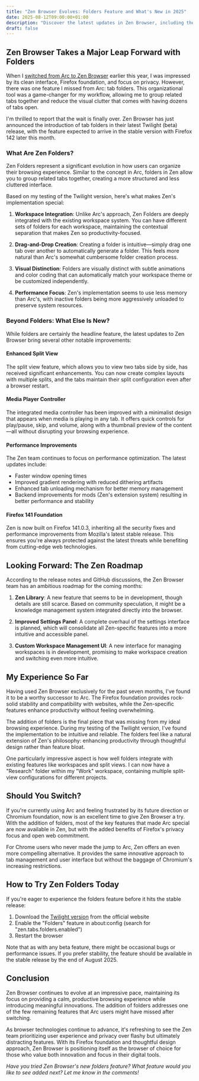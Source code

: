 ```yaml
---
title: "Zen Browser Evolves: Folders Feature and What's New in 2025"
date: 2025-08-12T09:00:00+01:00
description: "Discover the latest updates in Zen Browser, including the highly anticipated folders feature and other improvements that make it an even more compelling alternative to Arc."
draft: false
---
```


## Zen Browser Takes a Major Leap Forward with Folders

When I [switched from Arc to Zen Browser](/posts/zen) earlier this year, I was impressed by its clean interface, Firefox foundation, and focus on privacy. However, there was one feature I missed from Arc: tab folders. This organizational tool was a game-changer for my workflow, allowing me to group related tabs together and reduce the visual clutter that comes with having dozens of tabs open.

I'm thrilled to report that the wait is finally over. Zen Browser has just announced the introduction of tab folders in their latest Twilight (beta) release, with the feature expected to arrive in the stable version with Firefox 142 later this month.

### What Are Zen Folders?

Zen Folders represent a significant evolution in how users can organize their browsing experience. Similar to the concept in Arc, folders in Zen allow you to group related tabs together, creating a more structured and less cluttered interface.

Based on my testing of the Twilight version, here's what makes Zen's implementation special:

1. **Workspace Integration**: Unlike Arc's approach, Zen Folders are deeply integrated with the existing workspace system. You can have different sets of folders for each workspace, maintaining the contextual separation that makes Zen so productivity-focused.

2. **Drag-and-Drop Creation**: Creating a folder is intuitive—simply drag one tab over another to automatically generate a folder. This feels more natural than Arc's somewhat cumbersome folder creation process.

3. **Visual Distinction**: Folders are visually distinct with subtle animations and color coding that can automatically match your workspace theme or be customized independently.

4. **Performance Focus**: Zen's implementation seems to use less memory than Arc's, with inactive folders being more aggressively unloaded to preserve system resources.

### Beyond Folders: What Else Is New?

While folders are certainly the headline feature, the latest updates to Zen Browser bring several other notable improvements:

#### Enhanced Split View

The split view feature, which allows you to view two tabs side by side, has received significant enhancements. You can now create complex layouts with multiple splits, and the tabs maintain their split configuration even after a browser restart.

#### Media Player Controller

The integrated media controller has been improved with a minimalist design that appears when media is playing in any tab. It offers quick controls for play/pause, skip, and volume, along with a thumbnail preview of the content—all without disrupting your browsing experience.

#### Performance Improvements

The Zen team continues to focus on performance optimization. The latest updates include:

- Faster window opening times
- Improved gradient rendering with reduced dithering artifacts
- Enhanced tab unloading mechanism for better memory management
- Backend improvements for mods (Zen's extension system) resulting in better performance and stability

#### Firefox 141 Foundation

Zen is now built on Firefox 141.0.3, inheriting all the security fixes and performance improvements from Mozilla's latest stable release. This ensures you're always protected against the latest threats while benefiting from cutting-edge web technologies.

## Looking Forward: The Zen Roadmap

According to the release notes and GitHub discussions, the Zen Browser team has an ambitious roadmap for the coming months:

1. **Zen Library**: A new feature that seems to be in development, though details are still scarce. Based on community speculation, it might be a knowledge management system integrated directly into the browser.

2. **Improved Settings Panel**: A complete overhaul of the settings interface is planned, which will consolidate all Zen-specific features into a more intuitive and accessible panel.

3. **Custom Workspace Management UI**: A new interface for managing workspaces is in development, promising to make workspace creation and switching even more intuitive.

## My Experience So Far

Having used Zen Browser exclusively for the past seven months, I've found it to be a worthy successor to Arc. The Firefox foundation provides rock-solid stability and compatibility with websites, while the Zen-specific features enhance productivity without feeling overwhelming.

The addition of folders is the final piece that was missing from my ideal browsing experience. During my testing of the Twilight version, I've found the implementation to be intuitive and reliable. The folders feel like a natural extension of Zen's philosophy: enhancing productivity through thoughtful design rather than feature bloat.

One particularly impressive aspect is how well folders integrate with existing features like workspaces and split views. I can now have a "Research" folder within my "Work" workspace, containing multiple split-view configurations for different projects.

## Should You Switch?

If you're currently using Arc and feeling frustrated by its future direction or Chromium foundation, now is an excellent time to give Zen Browser a try. With the addition of folders, most of the key features that made Arc special are now available in Zen, but with the added benefits of Firefox's privacy focus and open web commitment.

For Chrome users who never made the jump to Arc, Zen offers an even more compelling alternative. It provides the same innovative approach to tab management and user interface but without the baggage of Chromium's increasing restrictions.

## How to Try Zen Folders Today

If you're eager to experience the folders feature before it hits the stable release:

1. Download the [Twilight version](https://zen-browser.app/download?twilight) from the official website
2. Enable the "Folders" feature in about:config (search for "zen.tabs.folders.enabled")
3. Restart the browser

Note that as with any beta feature, there might be occasional bugs or performance issues. If you prefer stability, the feature should be available in the stable release by the end of August 2025.

## Conclusion

Zen Browser continues to evolve at an impressive pace, maintaining its focus on providing a calm, productive browsing experience while introducing meaningful innovations. The addition of folders addresses one of the few remaining features that Arc users might have missed after switching.

As browser technologies continue to advance, it's refreshing to see the Zen team prioritizing user experience and privacy over flashy but ultimately distracting features. With its Firefox foundation and thoughtful design approach, Zen Browser is positioning itself as the browser of choice for those who value both innovation and focus in their digital tools.

*Have you tried Zen Browser's new folders feature? What feature would you like to see added next? Let me know in the comments!*
